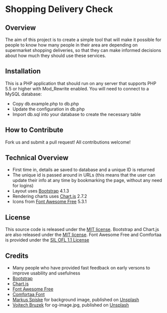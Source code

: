 # Shopping Delivery Check

## Overview

The aim of this project is to create a simple tool that will make it possible for people to know how many people in their area are depending on supermarket shopping deliveries, so that they can make informed decisions about how much they should use these services. 

## Installation

This is a PHP application that should run on any server that supports PHP 5.5 or higher with Mod_Rewrite enabled. You will need to connect to a MySQL database:
* Copy db.example.php to db.php
* Update the configuration in db.php
* Import db.sql into your database to create the necessary table

## How to Contribute

Fork us and submit a pull request! All contributions welcome!

## Technical Overview

* First time in, details ae saved to database and a unique ID is returned
* The unique id is passed around in URLs (this means that the user can update their info at any time by bookmarking the page, without any need for logins)
* Layout uses [Bootstrap](http://getbootstrap.com/) 4.1.3
* Rendering charts uses [Chart.js](https://www.chartjs.org/) 2.7.2
* Icons from [Font Awesome Free](https://fontawesome.com/free) 5.3.1

## License

This source code is released under the [MIT license](https://github.com/atosorigin/DevOpsMaturityAssessment/blob/master/LICENSE). Bootstrap and Chart.js are also released under the [MIT license](https://github.com/atosorigin/DevOpsMaturityAssessment/blob/master/LICENSE). Font Awesome Free and Comfortaa is provided under the [SIL OFL 1.1 License](https://scripts.sil.org/cms/scripts/page.php?site_id=nrsi&id=OFL)

## Credits

* Many people who have provided fast feedback on early versons to improve usability and usefulness
* [Bootstrap](http://getbootstrap.com/)
* [Chart.js](https://www.chartjs.org/)
* [Font Awesome Free](https://fontawesome.com/free)
* [Comfortaa Font](https://github.com/alexeiva/comfortaa)
* [Markus Spiske](https://unsplash.com/@markusspiske) for background image, published on [Unsplash](https://unsplash.com/)
* [Vojtech Bruzek](https://unsplash.com/@vojtechbruzek) for og-image.jpg, published on [Unsplash](https://unsplash.com/)